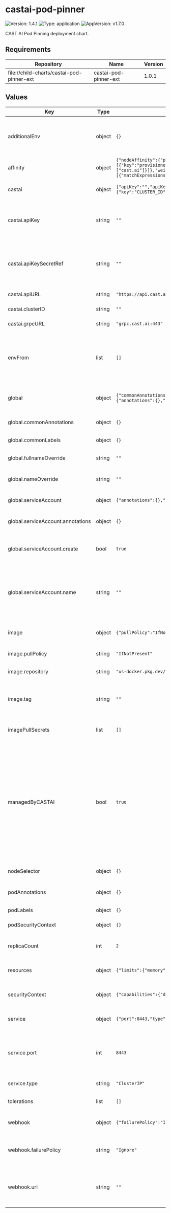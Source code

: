 # castai-pod-pinner

![Version: 1.4.1](https://img.shields.io/badge/Version-1.4.1-informational?style=flat-square) ![Type: application](https://img.shields.io/badge/Type-application-informational?style=flat-square) ![AppVersion: v1.7.0](https://img.shields.io/badge/AppVersion-v1.7.0-informational?style=flat-square)

CAST AI Pod Pinning deployment chart.

## Requirements

| Repository | Name | Version |
|------------|------|---------|
| file://child-charts/castai-pod-pinner-ext | castai-pod-pinner-ext | 1.0.1 |

## Values

| Key | Type | Default | Description |
|-----|------|---------|-------------|
| additionalEnv | object | `{}` | Used to set additional environment variables for the pod-pinner container. |
| affinity | object | `{"nodeAffinity":{"preferredDuringSchedulingIgnoredDuringExecution":[{"preference":{"matchExpressions":[{"key":"provisioner.cast.ai/managed-by","operator":"In","values":["cast.ai"]}]},"weight":100}],"requiredDuringSchedulingIgnoredDuringExecution":{"nodeSelectorTerms":[{"matchExpressions":[{"key":"kubernetes.io/os","operator":"NotIn","values":["windows"]}]}]}}}` | Affinity for the pod-pinner pod. |
| castai | object | `{"apiKey":"","apiKeySecretRef":"","apiURL":"https://api.cast.ai","clusterID":"","clusterIdSecretKeyRef":{"key":"CLUSTER_ID","name":""},"grpcURL":"grpc.cast.ai:443"}` | CAST AI settings for the pod-pinner. |
| castai.apiKey | string | `""` | The CAST AI API key. Either this or apiKeySecretRef must be provided. |
| castai.apiKeySecretRef | string | `""` | Kubernetes Secret reference for the CAST AI API key. Either this or apiKey must be provided. |
| castai.apiURL | string | `"https://api.cast.ai"` | The CAST AI API URL. |
| castai.clusterID | string | `""` | The CAST AI cluster ID. |
| castai.grpcURL | string | `"grpc.cast.ai:443"` | The CAST AI gRPC URL. |
| envFrom | list | `[]` | Used to set additional environment variables for the pod-pinner container via configMaps or secrets. |
| global | object | `{"commonAnnotations":{},"commonLabels":{},"fullnameOverride":"","nameOverride":"","serviceAccount":{"annotations":{},"create":true,"name":""}}` | Values to apply for the parent and child chart resources. |
| global.commonAnnotations | object | `{}` | Annotations to add to all resources. |
| global.commonLabels | object | `{}` | Labels to add to all resources. |
| global.fullnameOverride | string | `""` | Override the fullname of resources. |
| global.nameOverride | string | `""` | Override the name of the chart. |
| global.serviceAccount | object | `{"annotations":{},"create":true,"name":""}` | Service account to use for the pod-pinner. |
| global.serviceAccount.annotations | object | `{}` | Annotations to add to the service account |
| global.serviceAccount.create | bool | `true` | Specifies whether a service account should be created |
| global.serviceAccount.name | string | `""` | The name of the service account to use. If not set and create is true, a name is generated using the fullname template |
| image | object | `{"pullPolicy":"IfNotPresent","repository":"us-docker.pkg.dev/castai-hub/library/pod-pinner","tag":""}` | Image settings for the pod-pinner container. |
| image.pullPolicy | string | `"IfNotPresent"` | The image pull policy. |
| image.repository | string | `"us-docker.pkg.dev/castai-hub/library/pod-pinner"` | The image repository to use. |
| image.tag | string | `""` | Overrides the image tag whose default is the chart appVersion. |
| imagePullSecrets | list | `[]` | Image pull secrets to use for the pod-pinner pod. |
| managedByCASTAI | bool | `true` | Specifies whether the Pod Pinner should be managed by CAST AI automatically. Only the exact value "false" disables automatic management of the chart. If set to "false", then the installation, upgrade or any changes have to be managed manually. |
| nodeSelector | object | `{}` | Node selector for the pod-pinner pod. |
| podAnnotations | object | `{}` | Extra annotations to add to the pod. |
| podLabels | object | `{}` | Extra labels to add to the pod. |
| podSecurityContext | object | `{}` | Pod security context. |
| replicaCount | int | `2` | Replica count for the pod-pinner deployment. |
| resources | object | `{"limits":{"memory":"256Mi"},"requests":{"cpu":"20m","memory":"256Mi"}}` | Pod-pinner container resources. |
| securityContext | object | `{"capabilities":{"drop":["ALL"]},"readOnlyRootFilesystem":true,"runAsNonRoot":true,"runAsUser":1000}` | Security context for the pod-pinner container. |
| service | object | `{"port":8443,"type":"ClusterIP"}` | Service settings for the pod-pinner. |
| service.port | int | `8443` | The service port to use. The port is restricted to certain values because the webhook server uses this port. |
| service.type | string | `"ClusterIP"` | The service type to use. |
| tolerations | list | `[]` | Tolerations for the pod-pinner pod. |
| webhook | object | `{"failurePolicy":"Ignore","url":""}` | Webhook settings for the pod-pinner. |
| webhook.failurePolicy | string | `"Ignore"` | Overrides the failure policy of the webhook whose default is Ignore. |
| webhook.url | string | `""` | Overrides webhook service routing and uses the provided url instead. |